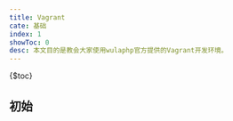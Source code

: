 ```yaml
---
title: Vagrant
cate: 基础
index: 1
showToc: 0
desc: 本文目的是教会大家使用wulaphp官方提供的Vagrant开发环境。
---
```


{$toc}

## 初始
